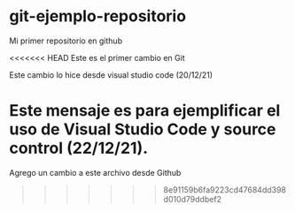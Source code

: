 # git-ejemplo-repositorio
Mi primer repositorio en github

<<<<<<< HEAD
Este es el primer cambio en Git

Este cambio lo hice desde visual studio code (20/12/21)

Este mensaje es para ejemplificar el uso de Visual Studio Code y source control (22/12/21).
=======
Agrego un cambio a este archivo desde Github
>>>>>>> 8e91159b6fa9223cd47684dd398d010d79ddbef2
